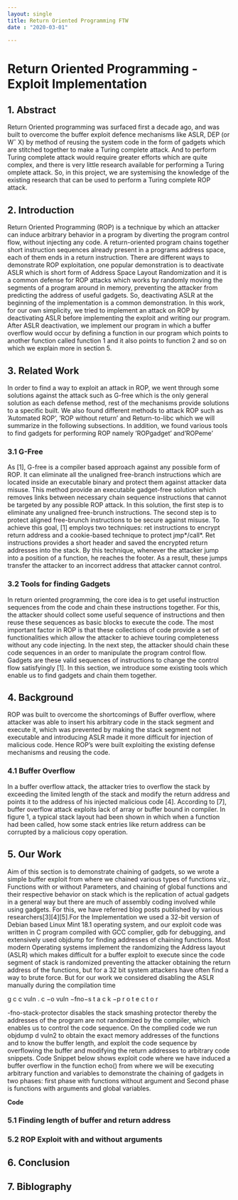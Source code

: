```yaml
---
layout: single
title: Return Oriented Programming FTW
date : "2020-03-01"

---
```


# **Return Oriented Programming - Exploit Implementation**

## 1. Abstract 

Return Oriented programming was surfaced first a decade ago, and was built to overcome the buffer exploit defence mechanisms like ASLR, DEP (or Wˆ X) by method of reusing the system code in the form of gadgets which are stitched together to make a Turing complete attack. And to perform Turing complete attack would require greater efforts which are quite complex, and there is very little research available for performing a Turing omplete attack. So, in this project, we are systemising the knowledge of the existing research that can be used to perform a Turing complete ROP attack.

## 2. Introduction 

Return Oriented Programming (ROP) is a technique by which an attacker can induce arbitrary behavior in a program by diverting the program control flow, without injecting any code. A return-oriented program chains together short instruction sequences already present in a programs address space, each of them ends in a return instruction. There are different ways to demonstrate ROP exploitation, one popular demonstration is to deactivate ASLR which is short form of Address Space Layout Randomization and it is a common defense for ROP attacks which works by randomly moving the segments of a program around in memory, preventing the attacker from predicting the address of useful gadgets. So, deactivating ASLR at the beginning of the implementation is a common demonstration. In this work, for our own simplicity, we tried to implement an attack on ROP by deactivating ASLR before implementing the exploit and writing our program. After ASLR deactivation, we implement our program in which a buffer overflow would occur by defining a function in our program which points to another function called function 1 and it also points to function 2 and so on which we explain more in section 5.

## 3. Related Work 

In order to find a way to exploit an attack in ROP, we went through some solutions against the attack such as G-free which is the only general solution as each defense method, rest of the mechanisms provide solutions to a specific built. We also found different methods to attack ROP such as ’Automated ROP’, ’ROP without return’ and Return-to-libc which we will summarize in the following subsections. In addition, we found various tools to find gadgets for performing ROP namely ’ROPgadget’ and’ROPeme’

### 3.1 G-Free

As [1], G-free is a compiler based approach against any possible form of ROP. It can eliminate all the unaligned free-branch instructions which are located inside an executable binary and protect them against attacker data misuse. This method provide an executable gadget-free solution which removes links between necessary chain sequence instructions that cannot be targeted by any possible ROP attack. In this solution, the first step is to eliminate any unaligned free-brunch instructions. The second step is to protect aligned free-brunch instructions to be secure against misuse. To achieve this goal, [1] employs two techniques: ret instructions to encrypt return address and a cookie-based technique to protect jmp*/call*. Ret instructions provides a short header and saved the encrypted return addresses into the stack. By this technique, whenever the attacker jump into a position of a function, he reaches the footer. As a result, these jumps transfer the attacker to an incorrect address that attacker cannot control.

### 3.2 Tools for finding Gadgets

In return oriented programming, the core idea is to get useful instruction sequences from the code and chain these instructions together. For this, the attacker should collect some useful sequence of instructions and then reuse these sequences as basic blocks to execute the code. The most important factor in ROP is that these collections of code provide a set of functionalities which allow the attacker to achieve touring completeness without any code injecting. In the next step, the attacker should chain these code sequences in an order to manipulate the program control flow.  Gadgets are these valid sequences of instructions to change the control flow satisfyingly [1]. In this section, we introduce some existing tools which enable us to find gadgets and chain them together.

## 4. Background 

ROP was built to overcome the shortcomings of Buffer overflow, where attacker was able to insert his arbitrary code in the stack segment and execute it, which was prevented by making the stack segment not executable and introducing ASLR made it more difficult for injection of malicious code. Hence ROP’s were built exploiting the existing defense mechanisms and reusing the code.

### 4.1 Buffer Overflow

In a buffer overflow attack, the attacker tries to overflow the stack by exceeding the limited length of the stack and modify the return address and points it to the address of his injected malicious code [4]. According to [7], buffer overflow attack exploits lack of array or buffer bound in compiler. In figure 1, a typical stack layout had been shown in which when a function had been called, how some stack entries like return address can be corrupted by a malicious copy operation.


## 5. Our Work 

Aim of this section is to demonstrate chaining of gadgets, so we wrote a simple buffer exploit from where we chained various types of functions viz., Functions with or without Parameters, and chaining of global functions and their respective behavior on stack which is the replication of actual gadgets in a general way but there are much of assembly coding involved while using gadgets. For this, we have referred blog posts published by various researchers[3][4][5].For the Implementation we used a 32-bit version of Debian based Linux Mint 18.1 operating system, and our exploit code was written in C program compiled with GCC complier, gdb for debugging, and extensively used objdump for finding addresses of chaining functions. Most modern Operating systems implement the randomizing the Address layout (ASLR) which makes difficult for a buffer exploit to execute since the code segment of stack is randomized preventing the attacker obtaining the return address of the functions, but for a 32 bit system attackers have often find a way to brute force. But for our work we considered disabling the ASLR manually
during the compilation time

g c c vuln . c −o vuln −fno−s t a c k −p r o t e c t o r

-fno-stack-protector disables the stack smashing protector thereby the addresses of the program are not randomized by the compiler, which enables us to control the code sequence. On the complied code we run objdump d vuln2 to obtain the exact memory addresses of the functions and to know the buffer length, and exploit the code sequence by overflowing the buffer and modifying the return addresses to arbitrary code snippets. Code Snippet below shows exploit code where we have induced a buffer overflow in the function echo() from where we will be executing arbitrary function and variables to demonstrate the chaining of gadgets in two phases: first phase with functions without argument and Second phase is functions with
arguments and global variables.

**Code**

### 5.1 Finding length of buffer and return address

### 5.2 ROP Exploit with and without arguments

## 6. Conclusion

## 7. Biblography 
